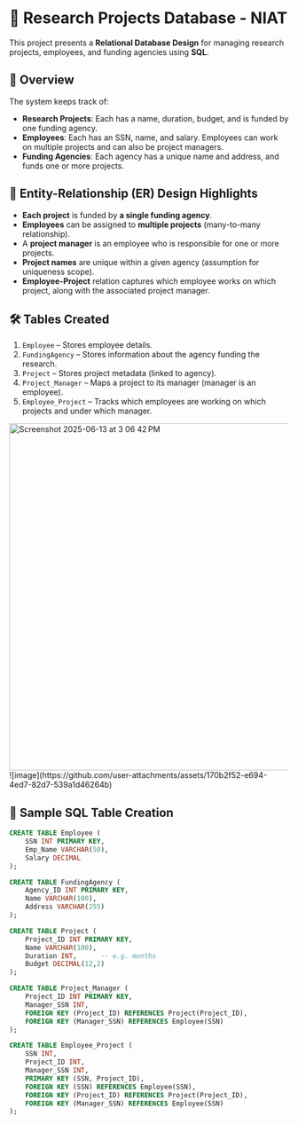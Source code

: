 
# 🧪 Research Projects Database - NIAT

This project presents a **Relational Database Design** for managing research projects, employees, and funding agencies using **SQL**.

## 📌 Overview

The system keeps track of:
- **Research Projects**: Each has a name, duration, budget, and is funded by one funding agency.
- **Employees**: Each has an SSN, name, and salary. Employees can work on multiple projects and can also be project managers.
- **Funding Agencies**: Each agency has a unique name and address, and funds one or more projects.

## 🧩 Entity-Relationship (ER) Design Highlights

- **Each project** is funded by **a single funding agency**.
- **Employees** can be assigned to **multiple projects** (many-to-many relationship).
- A **project manager** is an employee who is responsible for one or more projects.
- **Project names** are unique within a given agency (assumption for uniqueness scope).
- **Employee-Project** relation captures which employee works on which project, along with the associated project manager.

## 🛠️ Tables Created

1. `Employee` – Stores employee details.
2. `FundingAgency` – Stores information about the agency funding the research.
3. `Project` – Stores project metadata (linked to agency).
4. `Project_Manager` – Maps a project to its manager (manager is an employee).
5. `Employee_Project` – Tracks which employees are working on which projects and under which manager.

<img width="626" alt="Screenshot 2025-06-13 at 3 06 42 PM" src="https://github.com/user-attachments/assets/c340d1d1-907b-46d7-92c2-985ece4c0981" />
![image](https://github.com/user-attachments/assets/170b2f52-e694-4ed7-82d7-539a1d46264b)




## 🧾 Sample SQL Table Creation

```sql
CREATE TABLE Employee (
    SSN INT PRIMARY KEY,
    Emp_Name VARCHAR(50),
    Salary DECIMAL
);

CREATE TABLE FundingAgency (
    Agency_ID INT PRIMARY KEY,
    Name VARCHAR(100),
    Address VARCHAR(255)
);

CREATE TABLE Project (
    Project_ID INT PRIMARY KEY,
    Name VARCHAR(100),
    Duration INT,      -- e.g. months
    Budget DECIMAL(12,2)
);

CREATE TABLE Project_Manager (
    Project_ID INT PRIMARY KEY,
    Manager_SSN INT,
    FOREIGN KEY (Project_ID) REFERENCES Project(Project_ID),
    FOREIGN KEY (Manager_SSN) REFERENCES Employee(SSN)
);

CREATE TABLE Employee_Project (
    SSN INT,
    Project_ID INT,
    Manager_SSN INT,
    PRIMARY KEY (SSN, Project_ID),
    FOREIGN KEY (SSN) REFERENCES Employee(SSN),
    FOREIGN KEY (Project_ID) REFERENCES Project(Project_ID),
    FOREIGN KEY (Manager_SSN) REFERENCES Employee(SSN)
);
